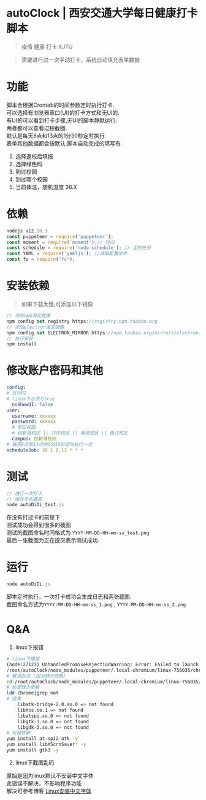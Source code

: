 autoClock | 西安交通大学每日健康打卡脚本
=========
>  疫情 健康 打卡  XJTU 

> 需要进行过一次手动打卡，系统自动填充表单数据

功能
======
脚本会根据Crontab的时间参数定时执行打卡.  
可以选择有浏览器窗口(UI)的打卡方式和无UI的.   
有UI的可以看到打卡步骤,无UI的脚本静默运行.   
两者都可以查看过程截图.      
默认是每天8点和13点的1分30秒定时执行.  
表单其他数据都会按默认,脚本自动完成的填写有.
1. 选择返校后填报
2. 选择绿色码
3. 到过校园
4. 到过哪个校园
5. 当前体温，随机温度 36.X

依赖
======
```js
nodejs v12.16.3
const puppeteer = require('puppeteer');
const moment = require('moment');// 时间
const schedule = require('node-schedule'); // 定时任务
const YAML = require('yamljs'); //读取配置文件
const fs = require("fs"); 
```

安装依赖
======
> 如果下载太慢,可添加以下镜像
```js
// 添加npm淘宝镜像
npm config set registry https://registry.npm.taobao.org
// 添加electron淘宝镜像
npm config set ELECTRON_MIRROR https://npm.taobao.org/mirrors/electron/
// 执行安装
npm install
```


修改账户密码和其他
======
```yml
config: 
# 显示UI
# linux下必须为true
  noShowUI: false
user: 
  username: xxxxxx
  password: xxxxxx
  # 到过校园
  # 创新港校区 || 兴庆校区 || 雁塔校区 || 曲江校区
  campus: 创新港校区
# 每天8点和13点的1分30秒定时执行一次
scheduleJob: 30 1 8,13 * * *
```
测试
======
```js
// 进行一次打卡
// 保存多张截图
node autoDiDi_test.js
```
在没有打过卡的前提下  
测试成功会得到很多的截图  
测试的截图命名时间格式为   `YYYY-MM-DD-HH-mm-ss_test.png`  
最后一张截图为正在提交表示测试成功.

运行
======
```js
node autoDiDi.js
```
脚本定时执行，一次打卡成功会生成日志和两张截图.   
截图命名方式为`YYYY-MM-DD-HH-mm-ss_1.png` ,  `YYYY-MM-DD-HH-mm-ss_2.png`


Q&A
=====
1. linux下报错 
```bash
# linux下报错 
(node:27123) UnhandledPromiseRejectionWarning: Error: Failed to launch the browser process!
/root/autoClock/node_modules/puppeteer/.local-chromium/linux-756035/chrome-linux/chrome: error while loading shared libraries: libatk-bridge-2.0.so.0: cannot open shared object file: No such file or directory
# 解决办法 (因为缺少依赖)
cd /root/autoClock/node_modules/puppeteer/.local-chromium/linux-756035/chrome-linux/
# 检查缺少依赖
ldd chrome|grep not
# 结果
	libatk-bridge-2.0.so.0 => not found
	libXss.so.1 => not found
	libatspi.so.0 => not found
	libgtk-3.so.0 => not found
	libgdk-3.so.0 => not found
# 安装依赖
yum install at-spi2-atk -y
yum install libXScrnSaver* -y
yum install gtk3 -y
```
2. linux下截图乱码 

原始是因为linux默认不安装中文字体  
此错误不解决，不影响程序功能   
解决可参考博客 [Linux安装中文字体](https://www.cnblogs.com/huangyanqi/p/10609587.html)